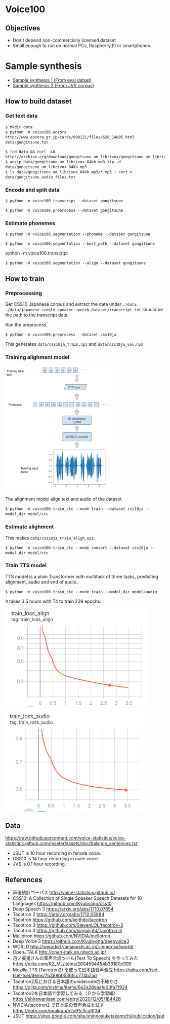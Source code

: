 # Voice100

## Objectives

- Don't depend non-commercially licensed dataset
- Small enough to run on normal PCs, Raspberry Pi or smartphones.

# Sample synthesis

- [Sample synthesis 1 (From eval datset)](docs/sample1.wav)
- [Sample synthesis 2 (From JVS corpus)](docs/sample2.wav)

## How to build dataset

### Get text data

```
$ mkdir data
$ python -m voice100.aozora http://www.aozora.gr.jp/cards/000121/files/628_14895.html data/gongitsune.txt
```

```
$ (cd data && curl -LO http://archive.org/download/gongitsune_um_librivox/gongitsune_um_librivox_64kb_mp3.zip)
$ unzip data/gongitsune_um_librivox_64kb_mp3.zip -d data/gongitsune_um_librivox_64kb_mp3
$ ls data/gongitsune_um_librivox_64kb_mp3/*.mp3 | sort > data/gongitsune_audio_files.txt
```

### Encode and split data

```
$ python -m voice100.transcript --dataset gongitsune
```

```
$ python -m voice100.preprocess --dataset gongitsune
```

### Estimate phonemes

```
$ python -m voice100.segmentation --phoneme --dataset gongitsune
```

```
$ python -m voice100.segmentation --best_path --dataset gongitsune
```

python -m voice100.transcript

```
$ python -m voice100.segmentation --align --dataset gongitsune  
```

## How to train

### Preprocessing

Get CSS10 Japanese corpus and extract the data under `./data`.
`./data/japanese-single-speaker-speech-dataset/transcript.txt` should be
the path to the transcript data.

Run the preprocess,

```
$ python -m voice100.preprocess --dataset css10ja
```

This generates `data/css10ja_train.npz` and `data/css10ja_val.npz`

### Training alighment model

![Training CTC](./docs/train_ctc.png)

The alignment model align text and audio of the dataset.

```
$ python -m voice100.train_ctc --mode train --dataset css10ja --model_dir model/ctc
```

### Estimate alighment

This makes `data/css10ja_train_aligh.npz`.

```
$ python -m voice100.train_ctc --mode convert --dataset css10ja --model_dir model/ctc
```

### Train TTS model

TTS model is a plain Transformer with multitask of three tasks,
predicting alignment, audio and end of audio.

```
$ python -m voice100.train_ctc --mode train --model_dir model/audio
```

It takes 3.5 hours with T4 to train 239 epochs.

![train_loss_align](./docs/train_loss_align.png)
![train_loss_audio](./docs/train_loss_audio.png)

## Data

https://raw.githubusercontent.com/voice-statistics/voice-statistics.github.com/master/assets/doc/balance_sentences.txt

- JSUT is 10 hour recording in female voice.
- CSS10 is 14 hour recording in male voice.
- JVS is 0.1 hour recording.

## References

- 声優統計コーパス http://voice-statistics.github.io/
- CSS10: A Collection of Single Speaker Speech Datasets for 10 Languages https://github.com/Kyubyong/css10
- Deep Speech 3 https://arxiv.org/abs/1710.07654
- Tacotron 2 https://arxiv.org/abs/1712.05884
- Tacotron https://github.com/keithito/tacotron
- Tacotron 3 https://github.com/StevenLOL/tacotron-3
- Tacotron 3 https://github.com/kingulight/Tacotron-3
- Mellotron https://github.com/NVIDIA/mellotron
- Deep Voice 3 https://github.com/Kyubyong/deepvoice3
- WORLD http://www.kki.yamanashi.ac.jp/~mmorise/world/
- OpenJTALK http://open-jtalk.sp.nitech.ac.jp/
- 月ノ美兎さんの音声合成ツール(Text To Speech) を作ってみた https://qiita.com/K2_ML/items/2804594454b39180c909
- Mozilla TTS (Tacotron2) を使って日本語音声合成 https://qiita.com/tset-tset-tset/items/7b388b0536fcc774b2ad
- Tacotron2系における日本語のunidecodeの不確かさ https://qiita.com/nishiha/items/6e2a2ddaafe03fa7f924
- Tacotron2を日本語で学習してみる（０から学習編） https://shirowanisan.com/entry/2020/12/05/184426
- NVIDIA/tacotron2 で日本語の音声合成を試す https://note.com/npaka/n/n2a91c3ca9f34
- JSUT https://sites.google.com/site/shinnosuketakamichi/publication/jsut